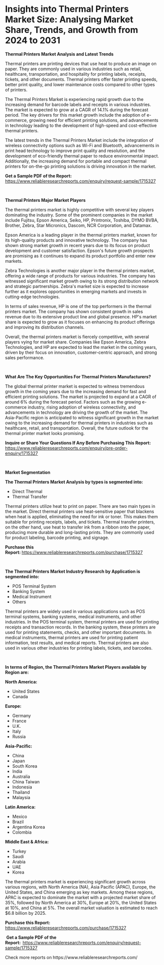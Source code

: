 <p><h1>Insights into Thermal Printers Market Size: Analysing Market Share, Trends, and Growth from 2024 to 2031</h1></p><p><strong>Thermal Printers Market Analysis and Latest Trends</strong></p>
<p><p>Thermal printers are printing devices that use heat to produce an image on paper. They are commonly used in various industries such as retail, healthcare, transportation, and hospitality for printing labels, receipts, tickets, and other documents. Thermal printers offer faster printing speeds, better print quality, and lower maintenance costs compared to other types of printers.</p><p>The Thermal Printers Market is experiencing rapid growth due to the increasing demand for barcode labels and receipts in various industries. The market is expected to grow at a CAGR of 14.1% during the forecast period. The key drivers for this market growth include the adoption of e-commerce, growing need for efficient printing solutions, and advancements in technology leading to the development of high-speed and cost-effective thermal printers.</p><p>The latest trends in the Thermal Printers Market include the integration of wireless connectivity options such as Wi-Fi and Bluetooth, advancements in print head technology to improve print quality and resolution, and the development of eco-friendly thermal paper to reduce environmental impact. Additionally, the increasing demand for portable and compact thermal printers for on-the-go printing solutions is driving innovation in the market.</p></p>
<p><strong>Get a Sample PDF of the Report:&nbsp;</strong> <a href="https://www.reliableresearchreports.com/enquiry/request-sample/1715327">https://www.reliableresearchreports.com/enquiry/request-sample/1715327</a></p>
<p>&nbsp;</p>
<p><strong>Thermal Printers Major Market Players</strong></p>
<p><p>The thermal printers market is highly competitive with several key players dominating the industry. Some of the prominent companies in the market include Fujitsu, Epson America, Seiko, HP, Printronix, Toshiba, DYMO BVBA, Brother, Zebra, Star Micronics, Dascom, NCR Corporation, and Datamax.</p><p>Epson America is a leading player in the thermal printers market, known for its high-quality products and innovative technology. The company has shown strong market growth in recent years due to its focus on product development and customer satisfaction. Epson's future growth prospects are promising as it continues to expand its product portfolio and enter new markets.</p><p>Zebra Technologies is another major player in the thermal printers market, offering a wide range of products for various industries. The company has witnessed significant market growth owing to its strong distribution network and strategic partnerships. Zebra's market size is expected to increase further as it explores opportunities in emerging markets and invests in cutting-edge technologies.</p><p>In terms of sales revenue, HP is one of the top performers in the thermal printers market. The company has shown consistent growth in sales revenue due to its extensive product line and global presence. HP's market share is expected to grow as it focuses on enhancing its product offerings and improving its distribution channels.</p><p>Overall, the thermal printers market is fiercely competitive, with several players vying for market share. Companies like Epson America, Zebra Technologies, and HP are expected to lead the market in the coming years, driven by their focus on innovation, customer-centric approach, and strong sales performance.</p></p>
<p>&nbsp;</p>
<p><strong>What Are The Key Opportunities For Thermal Printers Manufacturers?</strong></p>
<p><p>The global thermal printer market is expected to witness tremendous growth in the coming years due to the increasing demand for fast and efficient printing solutions. The market is projected to expand at a CAGR of around 6% during the forecast period. Factors such as the growing e-commerce industry, rising adoption of wireless connectivity, and advancements in technology are driving the growth of the market. The Asia-Pacific region is anticipated to witness significant growth in the market owing to the increasing demand for thermal printers in industries such as healthcare, retail, and transportation. Overall, the future outlook for the thermal printer market looks promising.</p></p>
<p><strong>Inquire or Share Your Questions If Any Before Purchasing This Report:</strong> <a href="https://www.reliableresearchreports.com/enquiry/pre-order-enquiry/1715327">https://www.reliableresearchreports.com/enquiry/pre-order-enquiry/1715327</a></p>
<p>&nbsp;</p>
<p><strong>Market Segmentation</strong></p>
<p><strong>The Thermal Printers Market Analysis by types is segmented into:</strong></p>
<p><ul><li>Direct Thermal</li><li>Thermal Transfer</li></ul></p>
<p><p>Thermal printers utilize heat to print on paper. There are two main types in the market. Direct thermal printers use heat-sensitive paper that blackens when heat is applied, eliminating the need for ink or toner. This makes them suitable for printing receipts, labels, and tickets. Thermal transfer printers, on the other hand, use heat to transfer ink from a ribbon onto the paper, producing more durable and long-lasting prints. They are commonly used for product labeling, barcode printing, and signage.</p></p>
<p><strong>Purchase this Report:&nbsp;</strong><a href="https://www.reliableresearchreports.com/purchase/1715327">https://www.reliableresearchreports.com/purchase/1715327</a></p>
<p>&nbsp;</p>
<p><strong>The Thermal Printers Market Industry Research by Application is segmented into:</strong></p>
<p><ul><li>POS Terminal System</li><li>Banking System</li><li>Medical Instrument</li><li>Others</li></ul></p>
<p><p>Thermal printers are widely used in various applications such as POS terminal systems, banking systems, medical instruments, and other industries. In the POS terminal system, thermal printers are used for printing receipts and transaction records. In the banking system, these printers are used for printing statements, checks, and other important documents. In medical instruments, thermal printers are used for printing patient information, test results, and medical reports. Thermal printers are also used in various other industries for printing labels, tickets, and barcodes.</p></p>
<p>&nbsp;</p>
<p><strong>In terms of Region, the Thermal Printers Market Players available by Region are:</strong></p>
<p>
    <p> <strong> North America: </strong>
        <ul>
            <li>United States</li>
            <li>Canada</li>
        </ul>
        </p> 
    <p> <strong> Europe: </strong>
        <ul>
            <li>Germany</li>
            <li>France</li>
            <li>U.K.</li>
            <li>Italy</li>
            <li>Russia</li>
        </ul>
        </p> 
    <p> <strong> Asia-Pacific: </strong>
        <ul>
            <li>China</li>
            <li>Japan</li>
            <li>South Korea</li>
            <li>India</li>
            <li>Australia</li>
            <li>China Taiwan</li>
            <li>Indonesia</li>
            <li>Thailand</li>
            <li>Malaysia</li>
        </ul>
        </p> 
    <p> <strong> Latin America: </strong>
        <ul>
            <li>Mexico</li>
            <li>Brazil</li>
            <li>Argentina Korea</li>
            <li>Colombia</li>
        </ul>
        </p> 
    <p> <strong> Middle East & Africa: </strong>
        <ul>
            <li>Turkey</li>
            <li>Saudi</li>
            <li>Arabia</li>
            <li>UAE</li>
            <li>Korea</li>
        </ul>
    </p>
    </p>
<p><p>The thermal printers market is experiencing significant growth across various regions, with North America (NA), Asia Pacific (APAC), Europe, the United States, and China emerging as key markets. Among these regions, APAC is expected to dominate the market with a projected market share of 35%, followed by North America at 30%, Europe at 20%, the United States at 10%, and China at 5%. The overall market valuation is estimated to reach $6.8 billion by 2025.</p></p>
<p><strong>Purchase this Report: </strong><a href="https://www.reliableresearchreports.com/purchase/1715327">https://www.reliableresearchreports.com/purchase/1715327</a></p>
<p>&nbsp;<strong>Get a Sample PDF of the Report:&nbsp;&nbsp;</strong><a href="https://www.reliableresearchreports.com/enquiry/request-sample/1715327">https://www.reliableresearchreports.com/enquiry/request-sample/1715327</a></p>
<p><strong></strong></p>
<p>Check more reports on https://www.reliableresearchreports.com/</p>